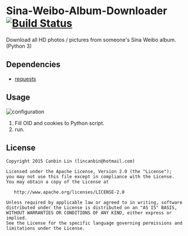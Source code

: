 # Sina-Weibo-Album-Downloader    [![Build Status](https://travis-ci.org/lincanbin/Sina-Weibo-Album-Downloader.svg?branch=master)](https://travis-ci.org/lincanbin/Sina-Weibo-Album-Downloader)
Download all HD photos / pictures from someone's Sina Weibo album. (Python 3)

Dependencies
------------
* [requests](https://github.com/kennethreitz/requests)


Usage
------------
![configuration](https://raw.githubusercontent.com/lincanbin/Sina-Weibo-Album-Downloader/master/screenshot/configuration.png)

1. Fill OID and cookies to Python script.
2. run.


License
------------
```
Copyright 2015 Canbin Lin (lincanbin@hotmail.com)

Licensed under the Apache License, Version 2.0 (the "License");
you may not use this file except in compliance with the License.
You may obtain a copy of the License at

   http://www.apache.org/licenses/LICENSE-2.0

Unless required by applicable law or agreed to in writing, software
distributed under the License is distributed on an "AS IS" BASIS,
WITHOUT WARRANTIES OR CONDITIONS OF ANY KIND, either express or implied.
See the License for the specific language governing permissions and
limitations under the License.
```
